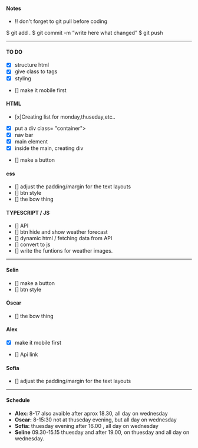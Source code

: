 #### Notes
- !! don't forget to git pull before coding


$ git add .
$ git commit -m “write here what changed”
$ git push


-------------------------------------------

#### TO DO
- [x] structure html
- [x] give class to tags
- [x] styling 
- [] make it mobile first <!--alex-->

#### HTML
- [x]Creating list for monday,thuseday,etc..
- [x] put a div class= "container">
- [x] nav bar
- [x] main element
- [x] inside the main, creating div
- [] make a button <!-- Selin -->

#### css
- [] adjust the padding/margin for the text layouts <!-- Sofia -->
- [] btn style <!-- Selin -->
- [] the bow thing <!-- Oscar -->

#### TYPESCRIPT / JS
- [] API
- [] btn hide and show weather forecast
- [] dynamic html / fetching data from API
- [] convert to js
- [] write the funtions for weather images.

-------------------------------------------

#### Selin
- [] make a button
- [] btn style

#### Oscar
- [] the bow thing

#### Alex
- [x] make it mobile first
- [] Api link


#### Sofia
- [] adjust the padding/margin for the text layouts

-------------------------------------------

#### Schedule 

- **Alex:** 8-17 also avaible after aprox 18.30, all day on wednesday
- **Oscar:** 8-15:30 not at thuseday evening, but all day on wednesday
- **Sofia:** thuesday evening after 16.00 , all day on wednesday
- **Seline**  09.30-15.15 thuesday and after 19.00, on thuesday and all day on wednesday.